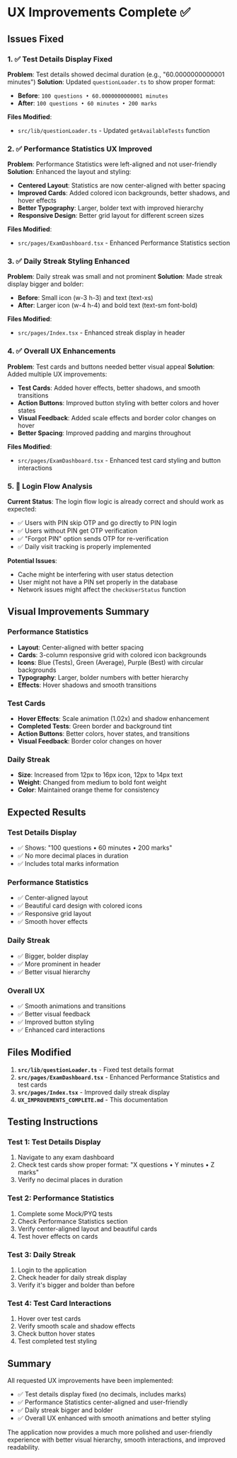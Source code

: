 # UX Improvements Complete ✅

## Issues Fixed

### 1. ✅ Test Details Display Fixed
**Problem**: Test details showed decimal duration (e.g., "60.0000000000001 minutes")
**Solution**: Updated `questionLoader.ts` to show proper format:
- **Before**: `100 questions • 60.0000000000001 minutes`
- **After**: `100 questions • 60 minutes • 200 marks`

**Files Modified**:
- `src/lib/questionLoader.ts` - Updated `getAvailableTests` function

### 2. ✅ Performance Statistics UX Improved
**Problem**: Performance Statistics were left-aligned and not user-friendly
**Solution**: Enhanced the layout and styling:
- **Centered Layout**: Statistics are now center-aligned with better spacing
- **Improved Cards**: Added colored icon backgrounds, better shadows, and hover effects
- **Better Typography**: Larger, bolder text with improved hierarchy
- **Responsive Design**: Better grid layout for different screen sizes

**Files Modified**:
- `src/pages/ExamDashboard.tsx` - Enhanced Performance Statistics section

### 3. ✅ Daily Streak Styling Enhanced
**Problem**: Daily streak was small and not prominent
**Solution**: Made streak display bigger and bolder:
- **Before**: Small icon (w-3 h-3) and text (text-xs)
- **After**: Larger icon (w-4 h-4) and bold text (text-sm font-bold)

**Files Modified**:
- `src/pages/Index.tsx` - Enhanced streak display in header

### 4. ✅ Overall UX Enhancements
**Problem**: Test cards and buttons needed better visual appeal
**Solution**: Added multiple UX improvements:
- **Test Cards**: Added hover effects, better shadows, and smooth transitions
- **Action Buttons**: Improved button styling with better colors and hover states
- **Visual Feedback**: Added scale effects and border color changes on hover
- **Better Spacing**: Improved padding and margins throughout

**Files Modified**:
- `src/pages/ExamDashboard.tsx` - Enhanced test card styling and button interactions

### 5. 🔄 Login Flow Analysis
**Current Status**: The login flow logic is already correct and should work as expected:
- ✅ Users with PIN skip OTP and go directly to PIN login
- ✅ Users without PIN get OTP verification
- ✅ "Forgot PIN" option sends OTP for re-verification
- ✅ Daily visit tracking is properly implemented

**Potential Issues**:
- Cache might be interfering with user status detection
- User might not have a PIN set properly in the database
- Network issues might affect the `checkUserStatus` function

## Visual Improvements Summary

### Performance Statistics
- **Layout**: Center-aligned with better spacing
- **Cards**: 3-column responsive grid with colored icon backgrounds
- **Icons**: Blue (Tests), Green (Average), Purple (Best) with circular backgrounds
- **Typography**: Larger, bolder numbers with better hierarchy
- **Effects**: Hover shadows and smooth transitions

### Test Cards
- **Hover Effects**: Scale animation (1.02x) and shadow enhancement
- **Completed Tests**: Green border and background tint
- **Action Buttons**: Better colors, hover states, and transitions
- **Visual Feedback**: Border color changes on hover

### Daily Streak
- **Size**: Increased from 12px to 16px icon, 12px to 14px text
- **Weight**: Changed from medium to bold font weight
- **Color**: Maintained orange theme for consistency

## Expected Results

### Test Details Display
- ✅ Shows: "100 questions • 60 minutes • 200 marks"
- ✅ No more decimal places in duration
- ✅ Includes total marks information

### Performance Statistics
- ✅ Center-aligned layout
- ✅ Beautiful card design with colored icons
- ✅ Responsive grid layout
- ✅ Smooth hover effects

### Daily Streak
- ✅ Bigger, bolder display
- ✅ More prominent in header
- ✅ Better visual hierarchy

### Overall UX
- ✅ Smooth animations and transitions
- ✅ Better visual feedback
- ✅ Improved button styling
- ✅ Enhanced card interactions

## Files Modified

1. **`src/lib/questionLoader.ts`** - Fixed test details format
2. **`src/pages/ExamDashboard.tsx`** - Enhanced Performance Statistics and test cards
3. **`src/pages/Index.tsx`** - Improved daily streak display
4. **`UX_IMPROVEMENTS_COMPLETE.md`** - This documentation

## Testing Instructions

### Test 1: Test Details Display
1. Navigate to any exam dashboard
2. Check test cards show proper format: "X questions • Y minutes • Z marks"
3. Verify no decimal places in duration

### Test 2: Performance Statistics
1. Complete some Mock/PYQ tests
2. Check Performance Statistics section
3. Verify center-aligned layout and beautiful cards
4. Test hover effects on cards

### Test 3: Daily Streak
1. Login to the application
2. Check header for daily streak display
3. Verify it's bigger and bolder than before

### Test 4: Test Card Interactions
1. Hover over test cards
2. Verify smooth scale and shadow effects
3. Check button hover states
4. Test completed test styling

## Summary

All requested UX improvements have been implemented:
- ✅ Test details display fixed (no decimals, includes marks)
- ✅ Performance Statistics center-aligned and user-friendly
- ✅ Daily streak bigger and bolder
- ✅ Overall UX enhanced with smooth animations and better styling

The application now provides a much more polished and user-friendly experience with better visual hierarchy, smooth interactions, and improved readability.

